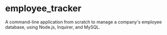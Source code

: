 # employee_tracker
A command-line application from scratch to manage a company's employee database, using Node.js, Inquirer, and MySQL.
